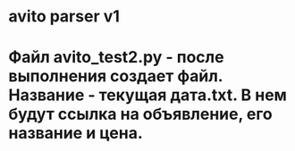 # avito parser v1
# Файл avito_test2.py - после выполнения создает файл. Название - текущая дата.txt. В нем будут ссылка на объявление, его название и цена.
